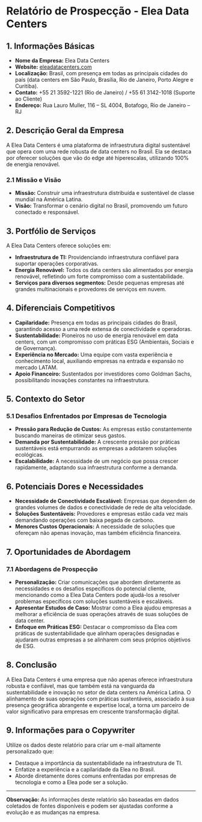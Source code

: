 # Relatório de Prospecção - Elea Data Centers

## 1. Informações Básicas
- **Nome da Empresa:** Elea Data Centers
- **Website:** [eleadatacenters.com](http://www.eleadatacenters.com)
- **Localização:** Brasil, com presença em todas as principais cidades do país (data centers em São Paulo, Brasília, Rio de Janeiro, Porto Alegre e Curitiba).
- **Contato:** +55 21 3592-1221 (Rio de Janeiro) / +55 61 3142-1018 (Suporte ao Cliente)
- **Endereço:** Rua Lauro Muller, 116 – SL 4004, Botafogo, Rio de Janeiro – RJ

## 2. Descrição Geral da Empresa
A Elea Data Centers é uma plataforma de infraestrutura digital sustentável que opera com uma rede robusta de data centers no Brasil. Ela se destaca por oferecer soluções que vão do edge até hiperescalas, utilizando 100% de energia renovável.

### 2.1 Missão e Visão
- **Missão:** Construir uma infraestrutura distribuída e sustentável de classe mundial na América Latina.
- **Visão:** Transformar o cenário digital no Brasil, promovendo um futuro conectado e responsável.

## 3. Portfólio de Serviços
A Elea Data Centers oferece soluções em:
- **Infraestrutura de TI:** Providenciando infraestrutura confiável para suportar operações corporativas.
- **Energia Renovável:** Todos os data centers são alimentados por energia renovável, refletindo um forte compromisso com a sustentabilidade.
- **Serviços para diversos segmentos:** Desde pequenas empresas até grandes multinacionais e provedores de serviços em nuvem.

## 4. Diferenciais Competitivos
- **Capilaridade:** Presença em todas as principais cidades do Brasil, garantindo acesso a uma rede extensa de conectividade e operadoras.
- **Sustentabilidade:** Pioneiros no uso de energia renovável em data centers, com um compromisso com práticas ESG (Ambientais, Sociais e de Governança).
- **Experiência no Mercado:** Uma equipe com vasta experiência e conhecimento local, auxiliando empresas na entrada e expansão no mercado LATAM.
- **Apoio Financeiro:** Sustentados por investidores como Goldman Sachs, possibilitando inovações constantes na infraestrutura.

## 5. Contexto do Setor
### 5.1 Desafios Enfrentados por Empresas de Tecnologia
- **Pressão para Redução de Custos:** As empresas estão constantemente buscando maneiras de otimizar seus gastos.
- **Demanda por Sustentabilidade:** A crescente pressão por práticas sustentáveis está empurrando as empresas a adotarem soluções ecológicas.
- **Escalabilidade:** A necessidade de um negócio que possa crescer rapidamente, adaptando sua infraestrutura conforme a demanda.

## 6. Potenciais Dores e Necessidades
- **Necessidade de Conectividade Escalável:** Empresas que dependem de grandes volumes de dados e conectividade de rede de alta velocidade.
- **Soluções Sustentáveis:** Provedores e empresas estão cada vez mais demandando operações com baixa pegada de carbono.
- **Menores Custos Operacionais:** A necessidade de soluções que ofereçam não apenas inovação, mas também eficiência financeira.

## 7. Oportunidades de Abordagem
### 7.1 Abordagens de Prospecção
- **Personalização:** Criar comunicações que abordem diretamente as necessidades e os desafios específicos do potencial cliente, mencionando como a Elea Data Centers pode ajudá-los a resolver problemas específicos com soluções sustentáveis e escaláveis.
- **Apresentar Estudos de Caso:** Mostrar como a Elea ajudou empresas a melhorar a eficiência de suas operações através de suas soluções de data center.
- **Enfoque em Práticas ESG:** Destacar o compromisso da Elea com práticas de sustentabilidade que alinham operações designadas e ajudaram outras empresas a se alinharem com seus próprios objetivos de ESG.

## 8. Conclusão
A Elea Data Centers é uma empresa que não apenas oferece infraestrutura robusta e confiável, mas que também está na vanguarda da sustentabilidade e inovação no setor de data centers na América Latina. O alinhamento de suas operações com práticas sustentáveis, associado à sua presença geográfica abrangente e expertise local, a torna um parceiro de valor significativo para empresas em crescente transformação digital.

## 9. Informações para o Copywriter
Utilize os dados deste relatório para criar um e-mail altamente personalizado que:
- Destaque a importância da sustentabilidade na infraestrutura de TI.
- Enfatize a experiência e a capilaridade da Elea no Brasil.
- Aborde diretamente dores comuns enfrentadas por empresas de tecnologia e como a Elea pode ser a solução.

--- 

**Observação:** As informações deste relatório são baseadas em dados coletados de fontes disponíveis e podem ser ajustadas conforme a evolução e as mudanças na empresa.